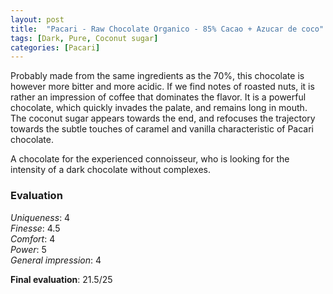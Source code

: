 ```yaml
---
layout: post
title:  "Pacari - Raw Chocolate Organico - 85% Cacao + Azucar de coco"
tags: [Dark, Pure, Coconut sugar] 
categories: [Pacari]
---
```


Probably made from the same ingredients as the 70%, this chocolate is however more bitter and more acidic. If we find notes of roasted nuts, it is rather an impression of coffee that dominates the flavor. It is a powerful chocolate, which quickly invades the palate, and remains long in mouth. The coconut sugar appears towards the end, and refocuses the trajectory towards the subtle touches of caramel and vanilla characteristic of Pacari chocolate.

A chocolate for the experienced connoisseur, who is looking for the intensity of a dark chocolate without complexes.


### Evaluation

_Uniqueness_: 4  
_Finesse_: 4.5  
_Comfort_: 4  
_Power_: 5  
_General impression_: 4

**Final evaluation**: 21.5/25